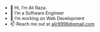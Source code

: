 - 👋 Hi, I’m Ali Raza.  
- 💞️ I’m a Software Engineer
- 👀 I’m working on Web Development
- 📫 Reach me out at alir9996@gmail.com

<!---
aliraza9996/aliraza9996 is a ✨ special ✨ repository because its `README.md` (this file) appears on your GitHub profile.
You can click the Preview link to take a look at your changes.
--->
